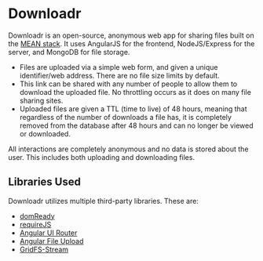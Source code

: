 Downloadr
============
Downloadr is an open-source, anonymous web app for sharing files built on the [MEAN stack](http://blog.mongodb.org/post/49262866911/the-mean-stack-mongodb-expressjs-angularjs-and). It uses AngularJS for the frontend, NodeJS/Express for the server, and MongoDB for file storage.

- Files are uploaded via a simple web form, and given a unique identifier/web address. There are no file size limits by default.
- This link can be shared with any number of people to allow them to download the uploaded file. No throttling occurs as it does on many file sharing sites.
- Uploaded files are given a TTL (time to live) of 48 hours, meaning that regardless of the number of downloads a file has, it is completely removed from the database after 48 hours and can no longer be viewed or downloaded.

All interactions are completely anonymous and no data is stored about the user. This includes both uploading and downloading files.

Libraries Used
---------------
Downloadr utilizes multiple third-party libraries. These are:

- [domReady](https://github.com/requirejs/domReady)
- [requireJS](http://requirejs.org/)
- [Angular UI Router](https://github.com/angular-ui/ui-router)
- [Angular File Upload](https://github.com/danialfarid/angular-file-upload)
- [GridFS-Stream](https://github.com/aheckmann/gridfs-stream)
